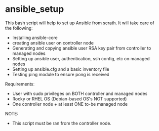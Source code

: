 # ansible_setup
This bash script will help to set up Ansible from scrath.
It will take care of the following:
- Installing ansible-core
- creating ansible user on controller node
- Generating and copying ansible user RSA key pair from controller to managed nodes
- Setting up ansible user, authentication, ssh config, etc on managed nodes
- Setting up ansible.cfg and a basic inventory file
- Testing ping module to ensure pong is received
  
Requirements:
- User with sudo privileges on BOTH controller and managed nodes
- Rocky or RHEL OS (Debian-based OS's NOT supported)
- One controller node + at least ONE to-be managed node

NOTE:
- This script must be ran from the controller node.
